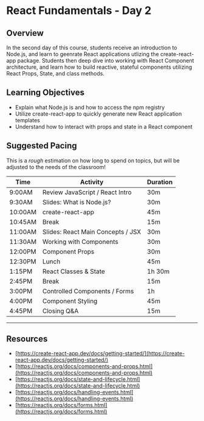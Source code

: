 # React Fundamentals - Day 2

## Overview

In the second day of this course, students receive an introduction to Node.js, and learn to geenrate React applications utlizing the create-react-app package. Students then deep dive into working with React Component architecture, and learn how to build reactive, stateful components utilizing React Props, State, and class methods.

## Learning Objectives

* Explain what Node.js is and how to access the npm registry
* Utilize create-react-app to quickly generate new React application templates
* Understand how to interact with props and state in a React component

## Suggested Pacing

This is a *rough* estimation on how long to spend on topics, but will be adjusted to the needs of the classroom!

| Time    | Activity                             | Duration |
| ---     | ---                                  | ---      |
| 9:00AM  | Review JavaScript / React Intro      | 30m      |
| 9:30AM  | Slides: What is Node.js?             | 30m      |
| 10:00AM | create-react-app                     | 45m      |
| 10:45AM | Break                                | 15m      |
| 11:00AM | Slides: React Main Concepts / JSX    | 30m      |
| 11:30AM | Working with Components              | 30m      |
| 12:00PM | Component Props                      | 30m      |
| 12:30PM | Lunch                                | 45m      |
| 1:15PM  | React Classes & State                | 1h 30m   |
| 2:45PM  | Break                                | 15m      |
| 3:00PM  | Controlled Components / Forms        | 1h       |
| 4:00PM  | Component Styling                    | 45m      |
| 4:45PM  | Closing Q&A                          | 15m      |


---

## Resources

* [https://create-react-app.dev/docs/getting-started/](https://create-react-app.dev/docs/getting-started/)
* [https://reactjs.org/docs/components-and-props.html](https://reactjs.org/docs/components-and-props.html)
* [https://reactjs.org/docs/state-and-lifecycle.html](https://reactjs.org/docs/state-and-lifecycle.html)
* [https://reactjs.org/docs/handling-events.html](https://reactjs.org/docs/handling-events.html)
* [https://reactjs.org/docs/forms.html](https://reactjs.org/docs/forms.html)